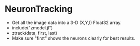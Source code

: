 # NeuronTracking

* Get all the image data into a 3-D (X,Y,I) Float32 array.
* include("zmodel.jl")
* ztrack(data, first, last)
* Make sure "first" shows the neurons clearly for best results.
